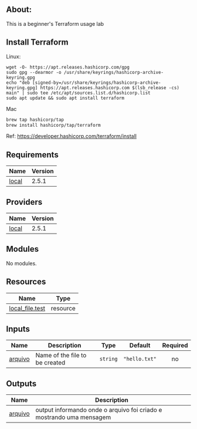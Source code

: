 ## About:

This is a beginner's Terraform usage lab

## Install Terraform

Linux:
```
wget -O- https://apt.releases.hashicorp.com/gpg 
sudo gpg --dearmor -o /usr/share/keyrings/hashicorp-archive-keyring.gpg
echo "deb [signed-by=/usr/share/keyrings/hashicorp-archive-keyring.gpg] https://apt.releases.hashicorp.com $(lsb_release -cs) main" | sudo tee /etc/apt/sources.list.d/hashicorp.list
sudo apt update && sudo apt install terraform

```

Mac

```bash
brew tap hashicorp/tap
brew install hashicorp/tap/terraform
```

Ref: https://developer.hashicorp.com/terraform/install

## Requirements

| Name | Version |
|------|---------|
| <a name="requirement_local"></a> [local](#requirement\_local) | 2.5.1 |

## Providers

| Name | Version |
|------|---------|
| <a name="provider_local"></a> [local](#provider\_local) | 2.5.1 |

## Modules

No modules.

## Resources

| Name | Type |
|------|------|
| [local_file.test](https://registry.terraform.io/providers/hashicorp/local/2.5.1/docs/resources/file) | resource |

## Inputs

| Name | Description | Type | Default | Required |
|------|-------------|------|---------|:--------:|
| <a name="input_arquivo"></a> [arquivo](#input\_arquivo) | Name of the file to be created | `string` | `"hello.txt"` | no |

## Outputs

| Name | Description |
|------|-------------|
| <a name="output_arquivo"></a> [arquivo](#output\_arquivo) | output informando onde o arquivo foi criado e mostrando uma mensagem |
